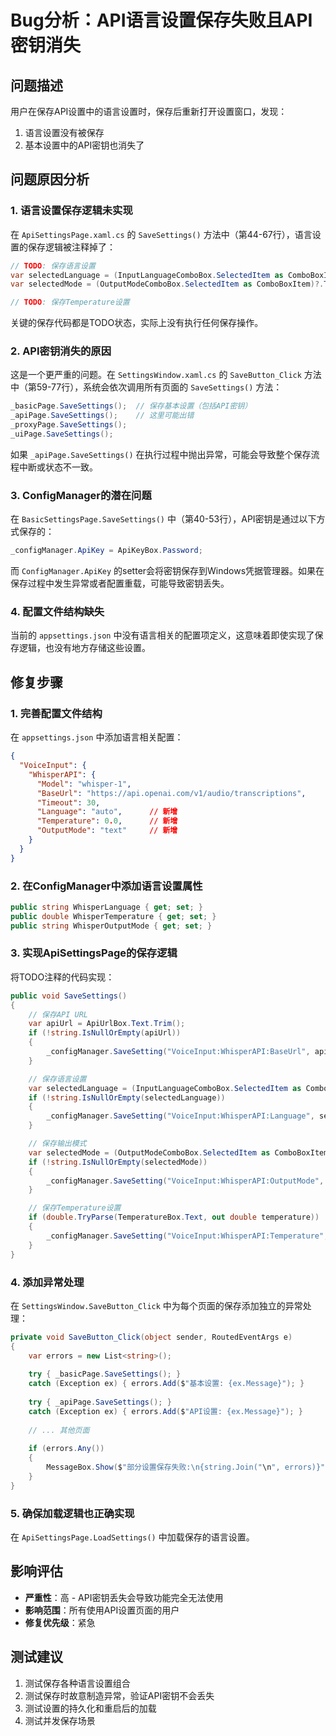 # Bug分析：API语言设置保存失败且API密钥消失

## 问题描述
用户在保存API设置中的语言设置时，保存后重新打开设置窗口，发现：
1. 语言设置没有被保存
2. 基本设置中的API密钥也消失了

## 问题原因分析

### 1. **语言设置保存逻辑未实现**
在 `ApiSettingsPage.xaml.cs` 的 `SaveSettings()` 方法中（第44-67行），语言设置的保存逻辑被注释掉了：

```csharp
// TODO: 保存语言设置
var selectedLanguage = (InputLanguageComboBox.SelectedItem as ComboBoxItem)?.Tag?.ToString();
var selectedMode = (OutputModeComboBox.SelectedItem as ComboBoxItem)?.Tag?.ToString();

// TODO: 保存Temperature设置
```

关键的保存代码都是TODO状态，实际上没有执行任何保存操作。

### 2. **API密钥消失的原因**
这是一个更严重的问题。在 `SettingsWindow.xaml.cs` 的 `SaveButton_Click` 方法中（第59-77行），系统会依次调用所有页面的 `SaveSettings()` 方法：

```csharp
_basicPage.SaveSettings();  // 保存基本设置（包括API密钥）
_apiPage.SaveSettings();    // 这里可能出错
_proxyPage.SaveSettings();  
_uiPage.SaveSettings();
```

如果 `_apiPage.SaveSettings()` 在执行过程中抛出异常，可能会导致整个保存流程中断或状态不一致。

### 3. **ConfigManager的潜在问题**
在 `BasicSettingsPage.SaveSettings()` 中（第40-53行），API密钥是通过以下方式保存的：
```csharp
_configManager.ApiKey = ApiKeyBox.Password;
```

而 `ConfigManager.ApiKey` 的setter会将密钥保存到Windows凭据管理器。如果在保存过程中发生异常或者配置重载，可能导致密钥丢失。

### 4. **配置文件结构缺失**
当前的 `appsettings.json` 中没有语言相关的配置项定义，这意味着即使实现了保存逻辑，也没有地方存储这些设置。

## 修复步骤

### 1. **完善配置文件结构**
在 `appsettings.json` 中添加语言相关配置：
```json
{
  "VoiceInput": {
    "WhisperAPI": {
      "Model": "whisper-1",
      "BaseUrl": "https://api.openai.com/v1/audio/transcriptions",
      "Timeout": 30,
      "Language": "auto",      // 新增
      "Temperature": 0.0,      // 新增
      "OutputMode": "text"     // 新增
    }
  }
}
```

### 2. **在ConfigManager中添加语言设置属性**
```csharp
public string WhisperLanguage { get; set; }
public double WhisperTemperature { get; set; }
public string WhisperOutputMode { get; set; }
```

### 3. **实现ApiSettingsPage的保存逻辑**
将TODO注释的代码实现：
```csharp
public void SaveSettings()
{
    // 保存API URL
    var apiUrl = ApiUrlBox.Text.Trim();
    if (!string.IsNullOrEmpty(apiUrl))
    {
        _configManager.SaveSetting("VoiceInput:WhisperAPI:BaseUrl", apiUrl);
    }

    // 保存语言设置
    var selectedLanguage = (InputLanguageComboBox.SelectedItem as ComboBoxItem)?.Tag?.ToString();
    if (!string.IsNullOrEmpty(selectedLanguage))
    {
        _configManager.SaveSetting("VoiceInput:WhisperAPI:Language", selectedLanguage);
    }

    // 保存输出模式
    var selectedMode = (OutputModeComboBox.SelectedItem as ComboBoxItem)?.Tag?.ToString();
    if (!string.IsNullOrEmpty(selectedMode))
    {
        _configManager.SaveSetting("VoiceInput:WhisperAPI:OutputMode", selectedMode);
    }

    // 保存Temperature设置
    if (double.TryParse(TemperatureBox.Text, out double temperature))
    {
        _configManager.SaveSetting("VoiceInput:WhisperAPI:Temperature", temperature.ToString());
    }
}
```

### 4. **添加异常处理**
在 `SettingsWindow.SaveButton_Click` 中为每个页面的保存添加独立的异常处理：
```csharp
private void SaveButton_Click(object sender, RoutedEventArgs e)
{
    var errors = new List<string>();
    
    try { _basicPage.SaveSettings(); }
    catch (Exception ex) { errors.Add($"基本设置: {ex.Message}"); }
    
    try { _apiPage.SaveSettings(); }
    catch (Exception ex) { errors.Add($"API设置: {ex.Message}"); }
    
    // ... 其他页面
    
    if (errors.Any())
    {
        MessageBox.Show($"部分设置保存失败:\n{string.Join("\n", errors)}", "警告");
    }
}
```

### 5. **确保加载逻辑也正确实现**
在 `ApiSettingsPage.LoadSettings()` 中加载保存的语言设置。

## 影响评估
- **严重性**：高 - API密钥丢失会导致功能完全无法使用
- **影响范围**：所有使用API设置页面的用户
- **修复优先级**：紧急

## 测试建议
1. 测试保存各种语言设置组合
2. 测试保存时故意制造异常，验证API密钥不会丢失
3. 测试设置的持久化和重启后的加载
4. 测试并发保存场景